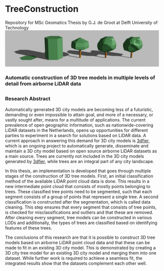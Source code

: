 # TreeConstruction
Repository for MSc Geomatics Thesis by G.J. de Groot at Delft University of Technology
<img src="https://github.com/RobbieG91/TreeConstruction/blob/master/Data/Images/Frontpage%20image.png"> 
### Automatic construction of 3D tree models in multiple levels of detail from airborne LiDAR data
##
### Research Abstract

Automatically generated 3D city models are becoming less of a futuristic, demanding or even impossible to attain goal, and more of a necessary, or vastly sought after, means for a multitude of applications. The current prevalence of open geographic information, such as nationwide-covering LiDAR datasets in the Netherlands, opens up opportunities for different parties to experiment in a search for solutions based on LiDAR data. A current approach in answering this demand for 3D city models is [3dfier](http://tudelft3d.github.io/3dfier/), which is an ongoing project to automatically generate, disseminate and maintain a 3D city model based on open source airborne LiDAR datasets as a main source. Trees are currently not included in the 3D city models generated by [3dfier](http://tudelft3d.github.io/3dfier/), while trees are an integral part of any city landscape.

In this thesis, an implementation is developed that goes through multiple stages of the construction of 3D tree models. First, an initial classification method of the available LiDAR point cloud data is done. This results in a new intermediate point cloud that consists of mostly points belonging to trees. These classified tree points need to be segmented, such that each segment consists of a group of points that represent a single tree. A second classification is constructed after the segmentation, which is called data cleaning. This step ensures that every segment that consists of tree points, is checked for misclassifications and outliers and that these are removed. After cleaning every segment, tree models can be constructed in various LODs and additionally, the types of trees are classified based on identifying features of these trees.

The conclusions of this research are that it is possible to construct 3D tree models based on airborne LiDAR point cloud data and that these can be made to fit in an existing 3D city model. This is demonstrated by creating a 3D city tree model for an existing 3D city model and merging them into one dataset. While further work is required to achieve a seamless fit, the integrated results show that the datasets complement each other well.
